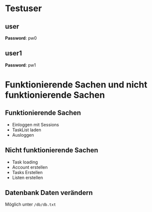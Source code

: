 # Testuser

## user
**Password**: pw0

## user1
**Password**: pw1

# Funktionierende Sachen und nicht funktionierende Sachen

## Funktionierende Sachen

- Einloggen mit Sessions
- TaskList laden
- Ausloggen

## Nicht funktionierende Sachen

- Task loading
- Account erstellen
- Tasks Erstellen
- Listen erstellen

## Datenbank Daten verändern
Möglich unter `/db/db.txt`